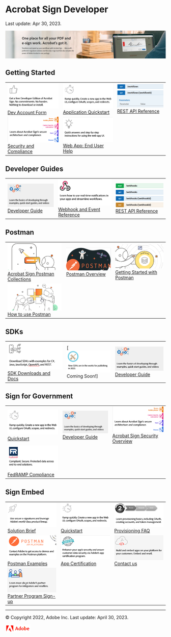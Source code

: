 
# Acrobat Sign Developer

Last update: Apr 30, 2023.

![](portfoliofiles/images/banner.png)
      
## Getting Started

|               |               |               |
| ------------- | ------------- | ------------- |
| [![](portfoliofiles/images/devedition.png)Dev Account Form ](https://www.adobe.com/go/acrobatsigndevedition) | [![](portfoliofiles/images/quickstart.png)Application Quickstart ](./developer_guide) | [![](portfoliofiles/images/rest.png) REST API Reference ](https://secure.na1.adobesign.com/public/docs/restapi/v6) |
| [![](portfoliofiles/images/security1.png)Security and Compliance ](https://www.adobe.com/trust/resources.html)| [![](portfoliofiles/images/helpx.png)Web App: End User Help](https://helpx.adobe.com/support/sign.html) | |

## Developer Guides 

|               |               |               |
| ------------- | ------------- | ------------- |
| [![](portfoliofiles/images/devguide.png)Developer Guide](https://www.adobe.com/go/acrobatsigndevguide) | [![](portfoliofiles/images/webhookref.png)Webhook and Event Reference](./acrobat_sign_events/index.html) | [![](portfoliofiles/images/webhookapi.png)REST API Reference](https://secure.na1.adobesign.com/public/docs/restapi/v6) |

## Postman

|               |               |               |
| ------------- | ------------- | ------------- |
| [![](portfoliofiles/images/postman1.png)Acrobat Sign Postman Collections](https://www.postman.com/adobe/workspace/adobe-acrobat-sign/overview) | [![](portfoliofiles/images/postman4.png)Postman Overview](https://opensource.adobe.com/acrobat-sign/developer_guide/) | [![](portfoliofiles/images/postman3.png)Getting Started with Postman](https://opensource.adobe.com/acrobat-sign/developer_guide/) |
| [![](portfoliofiles/images/postman2.png)How to use Postman](https://learning.postman.com/docs/getting-started/introduction/) | | |

## SDKs

|               |               |               |
| ------------- | ------------- | ------------- |
| [![](portfoliofiles/images/sdk.png)SDK Downloads and Docs](https://www.adobe.com/go/acrobatsignsdks) | [![](portfoliofiles/images/sdknew.png)Coming Soon!] | [![](portfoliofiles/images/devguide.png)Developer Guide](https://www.adobe.com/go/acrobatsigndevguide) |

## Sign for Government

|               |               |               |
| ------------- | ------------- | ------------- |
| [![](portfoliofiles/images/quickstart.png)Quickstart](https://opensource.adobe.com/acrobat-sign/signgov/gstarted.html) | [![](portfoliofiles/images/devguide.png)Developer Guide](https://www.adobe.com/go/acrobatsigndevguide) | [![](portfoliofiles/images/security1.png)Acrobat Sign Security Overview](https://www.adobe.com/content/dam/cc/en/security/pdfs/AdobeSign_SecurityOverview.pdf) |
| [![](portfoliofiles/images/fedramp.png)FedRAMP Compliance](https://www.adobe.com/content/dam/cc/en/security/pdfs/AdobeSign_SecurityOverview.pdf) | | |

## Sign Embed

|               |               |               |
| ------------- | ------------- | ------------- |
| [![](portfoliofiles/images/solutionbrief.png)Solution Brief](./embedpartner/solutionbrief.pdf) | [![](portfoliofiles/images/quickstart.png) Quickstart](https://opensource.adobe.com/acrobat-sign/embedpartner/gstarted.html) | [![](portfoliofiles/images/oauth.png)Provisioning FAQ](https://opensource.adobe.com/acrobat-sign/embedpartner/provisioningfaq.html) |
| [![](portfoliofiles/images/postmanembed.png)Postman Examples](mailto:acrobatsignembed@adobe.com) | [![](portfoliofiles/images/certified.png)App Certification](https://adobe.na1.documents.adobe.com/public/esignWidget?wid=CBFCIBAA3AAABLblqZhC6C5oHcS7JEZRkhhFwlvbQ9BEo2-MNiYCNvGtJqdBnD-BkDf8YeeykaXrJ9mePk38*) | [![](portfoliofiles/images/oem.png)Contact us](mailto:signembed@adobe.com) |
| [![](portfoliofiles/images/partner.png)Partner Program Sign-up](https://www.adobe.com/documentcloud/integrations/isv-partner-form.html) | | |

- - -

© Copyright 2022, Adobe Inc. Last update: April 30, 2023.

![](_static/adobelogo.png)

